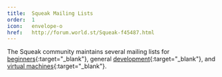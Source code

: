 ```yaml
---
title:  Squeak Mailing Lists
order:  1
icon:   envelope-o
href:   http://forum.world.st/Squeak-f45487.html
---
```

The Squeak community maintains several mailing lists for 
[beginners](http://forum.world.st/Squeak-Beginners-f107673.html){:target="_blank"},
general
[development](http://forum.world.st/Squeak-Dev-f45488.html){:target="_blank"},
and
[virtual machines](http://forum.world.st/Squeak-VM-f104410.html){:target="_blank"}.